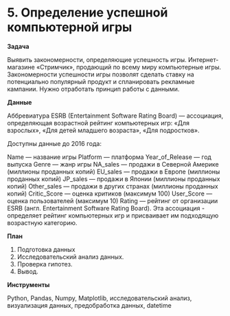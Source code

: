 # 5. Определение успешной компьютерной игры

**Задача**

Выявить закономерности, определяющие успешность игры.
Интернет-магазине «Стримчик», продающий по всему миру компьютерные игры. Закономерности успешности игры позволят сделать ставку на потенциально популярный продукт и спланировать рекламные кампании. Нужно отработать принцип работы с данными. 

**Данные**

Аббревиатура ESRB (Entertainment Software Rating Board) — ассоциация, определяющая возрастной рейтинг компьютерных игр: «Для взрослых», «Для детей младшего возраста», «Для подростков».

Доступны данные до 2016 года:

Name — название игры
Platform — платформа
Year_of_Release — год выпуска
Genre — жанр игры
NA_sales — продажи в Северной Америке (миллионы проданных копий)
EU_sales — продажи в Европе (миллионы проданных копий)
JP_sales — продажи в Японии (миллионы проданных копий)
Other_sales — продажи в других странах (миллионы проданных копий)
Critic_Score — оценка критиков (максимум 100)
User_Score — оценка пользователей (максимум 10)
Rating — рейтинг от организации ESRB (англ. Entertainment Software Rating Board). Эта ассоциация - определяет рейтинг компьютерных игр и присваивает им подходящую возрастную категорию.

**План**

1.	Подготовка данных
2.	Исследовательский анализ данных.
3.	Проверка гипотез.
4.	Вывод.

**Инструменты**

Python, Pandas, Numpy, Matplotlib, исследовательский анализ, визуализация данных, предобработка данных, datetime
